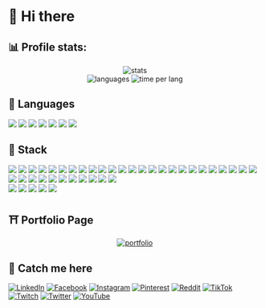 # 🦋 Hi there

## 📊 Profile stats: 
<p align="center"> 
  <img src = "https://github-readme-streak-stats.herokuapp.com/?user=rilaxik&theme=dracula&hide_border=false" alt="stats"> <br />
  <img src = "https://github-readme-stats.vercel.app/api/top-langs/?username=rilaxik&theme=dracula&layout=compact&langs_count=8" alt="languages">
  <img src = "https://github-readme-stats.vercel.app/api/wakatime?username=rilaxik&theme=dracula" alt="time per lang">
</p>


## 🐛 Languages
<p>
  <img src = "https://img.shields.io/badge/typescript-%23007ACC.svg?style=for-the-badge&logo=typescript&logoColor=white">
  <img src = "https://img.shields.io/badge/javascript-%23323330.svg?style=for-the-badge&logo=javascript&logoColor=%23F7DF1E">
  <img src = "https://img.shields.io/badge/java-%23ED8B00.svg?style=for-the-badge&logo=openjdk&logoColor=black">
  <img src = "https://img.shields.io/badge/c++-%2300599C.svg?style=for-the-badge&logo=c%2B%2B&logoColor=white">
  <img src = "https://img.shields.io/badge/php-%23777BB4.svg?style=for-the-badge&logo=php&logoColor=white">
  <img src = "https://img.shields.io/badge/python-3776AB.svg?style=for-the-badge&logo=python&logoColor=white">
  <img src = "https://img.shields.io/badge/gdscript-478CBF?style=for-the-badge&logo=godotengine&logoColor=white">
</p>


## 🧳 Stack
<p>
  <img src = "https://img.shields.io/badge/html5-%23E34F26.svg?style=for-the-badge&logo=html5&logoColor=white">
  <img src = "https://img.shields.io/badge/css3-%231572B6.svg?style=for-the-badge&logo=css3&logoColor=white">
  <img src = "https://img.shields.io/badge/react-%2320232a.svg?style=for-the-badge&logo=react&logoColor=%2361DAFB">
  <img src = "https://img.shields.io/badge/React_Router-CA4245?style=for-the-badge&logo=react-router&logoColor=white">
  <img src = "https://img.shields.io/badge/angular.js-%23E23237.svg?style=for-the-badge&logo=angularjs&logoColor=white">
  <img src = "https://img.shields.io/badge/redux-%23593d88.svg?style=for-the-badge&logo=redux&logoColor=white">
  <img src = "https://img.shields.io/badge/Zustand-663b06?style=for-the-badge">
  <img src = "https://img.shields.io/badge/SASS-hotpink.svg?style=for-the-badge&logo=SASS&logoColor=white">
  <img src = "https://img.shields.io/badge/tailwindcss-%2338B2AC.svg?style=for-the-badge&logo=tailwind-css&logoColor=white">
  <img src = "https://img.shields.io/badge/-AntDesign-%230170FE?style=for-the-badge&logo=ant-design&logoColor=white">
  <img src = "https://img.shields.io/badge/bootstrap-%238511FA.svg?style=for-the-badge&logo=bootstrap&logoColor=white">
  <img src = "https://img.shields.io/badge/zod-3E67B1.svg?style=for-the-badge&logo=zod&logoColor=white">
  <img src = "https://img.shields.io/badge/express-000000.svg?style=for-the-badge&logo=express&logoColor=white">
  <img src = "https://img.shields.io/badge/Electron-191970?style=for-the-badge&logo=Electron&logoColor=white">
  <img src = "https://img.shields.io/badge/jquery-%230769AD.svg?style=for-the-badge&logo=jquery&logoColor=white">
  <img src = "https://img.shields.io/badge/discordjs-5865F2?style=for-the-badge">
  <img src = "https://img.shields.io/badge/docker-%230db7ed.svg?style=for-the-badge&logo=docker&logoColor=white">
  <img src = "https://img.shields.io/badge/vite-%23646CFF.svg?style=for-the-badge&logo=vite&logoColor=white">
  <img src = "https://img.shields.io/badge/vercel-%23000000.svg?style=for-the-badge&logo=vercel&logoColor=white">
  <img src = "https://img.shields.io/badge/Babel-F9DC3e?style=for-the-badge&logo=babel&logoColor=black">
  <img src = "https://img.shields.io/badge/webpack-%238DD6F9.svg?style=for-the-badge&logo=webpack&logoColor=black">
  <img src = "https://img.shields.io/badge/Git-fc6d26?style=for-the-badge&logo=git&logoColor=white">
  <img src = "https://img.shields.io/badge/CMake-%23008FBA.svg?style=for-the-badge&logo=cmake&logoColor=white">
  <img src = "https://img.shields.io/badge/MongoDB-%234ea94b.svg?style=for-the-badge&logo=mongodb&logoColor=white">
  <img src = "https://img.shields.io/badge/sqlite-%2307405e.svg?style=for-the-badge&logo=sqlite&logoColor=white">
  <img src = "https://img.shields.io/badge/heroku-%23430098.svg?style=for-the-badge&logo=heroku&logoColor=white">
  <img src = "https://img.shields.io/badge/github%20pages-121013?style=for-the-badge&logo=github&logoColor=white">
  <img src = "https://img.shields.io/badge/GoogleCloud-%234285F4.svg?style=for-the-badge&logo=google-cloud&logoColor=white">
  <img src = "https://img.shields.io/badge/node.js-6DA55F?style=for-the-badge&logo=node.js&logoColor=white">
  <img src = "https://img.shields.io/badge/NODEMON-%23323330.svg?style=for-the-badge&logo=nodemon&logoColor=%BBDEAD">
  <img src = "https://img.shields.io/badge/NPM-%23CB3837.svg?style=for-the-badge&logo=npm&logoColor=white">
  <img src = "https://img.shields.io/badge/pnpm-%234a4a4a.svg?style=for-the-badge&logo=pnpm&logoColor=f69220">
  <img src = "https://img.shields.io/badge/ESLint-4B3263?style=for-the-badge&logo=eslint&logoColor=white">
  <img src = "https://img.shields.io/badge/markdown-%23000000.svg?style=for-the-badge&logo=markdown&logoColor=white">
  <img src = "https://img.shields.io/badge/PowerShell-%235391FE.svg?style=for-the-badge&logo=powershell&logoColor=white">
  <img src = "https://img.shields.io/badge/batch-888.svg?style=for-the-badge">

  <br />

  <img src = "https://img.shields.io/badge/figma-%23F24E1E.svg?style=for-the-badge&logo=figma&logoColor=black">
  <img src = "https://img.shields.io/badge/Aseprite-FFFFFF?style=for-the-badge&logo=Aseprite&logoColor=#7D929E">
  <img src = "https://img.shields.io/badge/adobe%20illustrator-%23FF9A00.svg?style=for-the-badge&logo=adobe%20illustrator&logoColor=black">
  <img src = "https://img.shields.io/badge/adobe%20photoshop-%2331A8FF.svg?style=for-the-badge&logo=adobe%20photoshop&logoColor=black">
  <img src = "https://img.shields.io/badge/Adobe%20Premiere%20Pro-9999FF.svg?style=for-the-badge&logo=Adobe%20Premiere%20Pro&logoColor=black">
</p>


## ⛩️ Portfolio Page
<p align="center"><a href="https://rilaxik.github.io/"> <img src="https://github-readme-stats.vercel.app/api/pin/?username=rilaxik&repo=rilaxik.github.io&theme=dracula" alt="portfolio" /> </a></p>

## 🔗 Catch me here
[![LinkedIn](https://img.shields.io/badge/LinkedIn-%230077B5.svg?logo=linkedin&logoColor=white)](https://linkedin.com/in/danylo-halyk-378ab7263)
[![Facebook](https://img.shields.io/badge/Facebook-%231877F2.svg?logo=Facebook&logoColor=white)](https://facebook.com/danyarilaxik)
[![Instagram](https://img.shields.io/badge/Instagram-%23E4405F.svg?logo=Instagram&logoColor=white)](https://instagram.com/rilaxik)
[![Pinterest](https://img.shields.io/badge/Pinterest-%23E60023.svg?logo=Pinterest&logoColor=white)](https://pinterest.com/rilaxik)
[![Reddit](https://img.shields.io/badge/Reddit-%23FF4500.svg?logo=Reddit&logoColor=white)](https://reddit.com/user/rilaxik)
[![TikTok](https://img.shields.io/badge/TikTok-%23000000.svg?logo=TikTok&logoColor=white)](https://tiktok.com/@rilaxik420)
[![Twitch](https://img.shields.io/badge/Twitch-%239146FF.svg?logo=Twitch&logoColor=white)](https://twitch.tv/rilaxik_)
[![Twitter](https://img.shields.io/badge/Twitter-%231DA1F2.svg?logo=Twitter&logoColor=white)](https://twitter.com/rilaxikk)
[![YouTube](https://img.shields.io/badge/YouTube-%23FF0000.svg?logo=YouTube&logoColor=white)](https://youtube.com/@rilaxikk) 



[BADGES SOURCE]: # (https://shields.io/badges)
[STATS GENERATOR]: # (https://github.com/anuraghazra/github-readme-stats)
[ICONS SOURCE]: # (https://simpleicons.org/)
[ICONS GENERATOR]: # (https://gprm.itsvg.in/)
[SNAKE]: # (https://github.com/Platane/snk)
